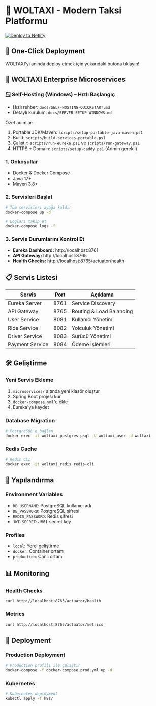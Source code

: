 # 🚕 WOLTAXI - Modern Taksi Platformu

[![Deploy to Netlify](https://www.netlify.com/img/deploy/button.svg)](https://app.netlify.com/start/deploy?repository=https://github.com/woltaxii/woltaxi-microservices)

## 🎯 One-Click Deployment

WOLTAXI'yi anında deploy etmek için yukarıdaki butona tıklayın!

## 🚀 WOLTAXI Enterprise Microservices

### 🪟 Self-Hosting (Windows) – Hızlı Başlangıç
- Hızlı rehber: `docs/SELF-HOSTING-QUICKSTART.md`
- Detaylı kurulum: `docs/SERVER-SETUP-WINDOWS.md`

Özet adımlar:
1) Portable JDK/Maven: `scripts/setup-portable-java-maven.ps1`
2) Build: `scripts/build-services-portable.ps1`
3) Çalıştır: `scripts/run-eureka.ps1` ve `scripts/run-gateway.ps1`
4) HTTPS + Domain: `scripts/setup-caddy.ps1` (Admin gerekli)

### 1. Önkoşullar
- Docker & Docker Compose
- Java 17+
- Maven 3.8+

### 2. Servisleri Başlat
```bash
# Tüm servisleri ayağa kaldır
docker-compose up -d

# Logları takip et
docker-compose logs -f
```

### 3. Servis Durumlarını Kontrol Et
- **Eureka Dashboard:** http://localhost:8761
- **API Gateway:** http://localhost:8765
- **Health Checks:** http://localhost:8765/actuator/health

## 📋 Servis Listesi

| Servis | Port | Açıklama |
|--------|------|----------|
| Eureka Server | 8761 | Service Discovery |
| API Gateway | 8765 | Routing & Load Balancing |
| User Service | 8081 | Kullanıcı Yönetimi |
| Ride Service | 8082 | Yolculuk Yönetimi |
| Driver Service | 8083 | Sürücü Yönetimi |
| Payment Service | 8084 | Ödeme İşlemleri |

## 🛠️ Geliştirme

### Yeni Servis Ekleme
1. `microservices/` altında yeni klasör oluştur
2. Spring Boot projesi kur
3. `docker-compose.yml`'e ekle
4. Eureka'ya kaydet

### Database Migration
```bash
# PostgreSQL'e bağlan
docker exec -it woltaxi_postgres psql -U woltaxi_user -d woltaxi
```

### Redis Cache
```bash
# Redis CLI
docker exec -it woltaxi_redis redis-cli
```

## 🔧 Yapılandırma

### Environment Variables
- `DB_USERNAME`: PostgreSQL kullanıcı adı
- `DB_PASSWORD`: PostgreSQL şifresi  
- `REDIS_PASSWORD`: Redis şifresi
- `JWT_SECRET`: JWT secret key

### Profiles
- `local`: Yerel geliştirme
- `docker`: Container ortamı
- `production`: Canlı ortam

## 📊 Monitoring

### Health Checks
```bash
curl http://localhost:8765/actuator/health
```

### Metrics
```bash
curl http://localhost:8765/actuator/metrics
```

## 🚀 Deployment

### Production Deployment
```bash
# Production profili ile çalıştır
docker-compose -f docker-compose.prod.yml up -d
```

### Kubernetes
```bash
# Kubernetes deployment
kubectl apply -f k8s/
```
